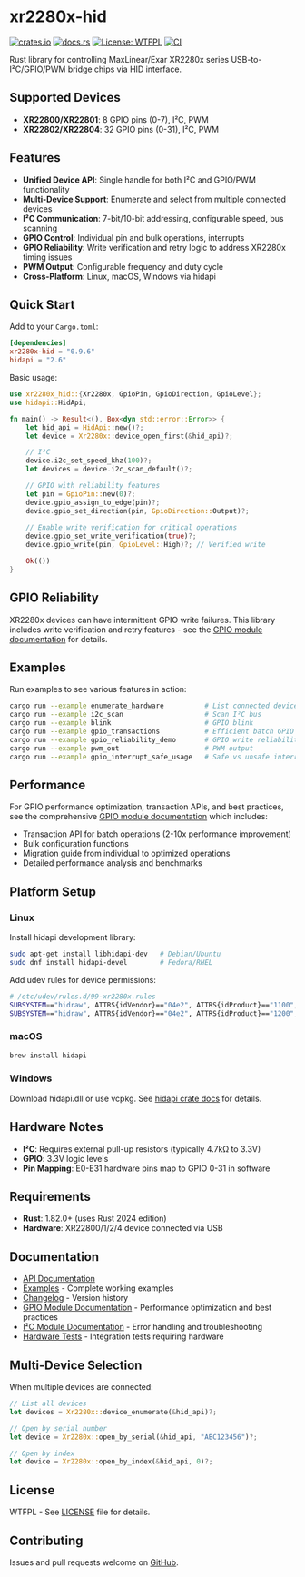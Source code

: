 # xr2280x-hid

[![crates.io](https://img.shields.io/crates/v/xr2280x-hid.svg)](https://crates.io/crates/xr2280x-hid)
[![docs.rs](https://docs.rs/xr2280x-hid/badge.svg)](https://docs.rs/xr2280x-hid)
[![License: WTFPL](https://img.shields.io/badge/License-WTFPL-brightgreen.svg)](LICENSE)
[![CI](https://github.com/tiborgats/xr2280x-hid/actions/workflows/ci.yml/badge.svg)](https://github.com/tiborgats/xr2280x-hid/actions/workflows/ci.yml)

Rust library for controlling MaxLinear/Exar XR2280x series USB-to-I²C/GPIO/PWM bridge chips via HID interface.

## Supported Devices

- **XR22800/XR22801**: 8 GPIO pins (0-7), I²C, PWM
- **XR22802/XR22804**: 32 GPIO pins (0-31), I²C, PWM

## Features

- **Unified Device API**: Single handle for both I²C and GPIO/PWM functionality
- **Multi-Device Support**: Enumerate and select from multiple connected devices
- **I²C Communication**: 7-bit/10-bit addressing, configurable speed, bus scanning
- **GPIO Control**: Individual pin and bulk operations, interrupts
- **GPIO Reliability**: Write verification and retry logic to address XR2280x timing issues
- **PWM Output**: Configurable frequency and duty cycle
- **Cross-Platform**: Linux, macOS, Windows via hidapi

## Quick Start

Add to your `Cargo.toml`:

```toml
[dependencies]
xr2280x-hid = "0.9.6"
hidapi = "2.6"
```

Basic usage:

```rust
use xr2280x_hid::{Xr2280x, GpioPin, GpioDirection, GpioLevel};
use hidapi::HidApi;

fn main() -> Result<(), Box<dyn std::error::Error>> {
    let hid_api = HidApi::new()?;
    let device = Xr2280x::device_open_first(&hid_api)?;

    // I²C
    device.i2c_set_speed_khz(100)?;
    let devices = device.i2c_scan_default()?;

    // GPIO with reliability features
    let pin = GpioPin::new(0)?;
    device.gpio_assign_to_edge(pin)?;
    device.gpio_set_direction(pin, GpioDirection::Output)?;
    
    // Enable write verification for critical operations
    device.gpio_set_write_verification(true)?;
    device.gpio_write(pin, GpioLevel::High)?; // Verified write

    Ok(())
}
```

## GPIO Reliability

XR2280x devices can have intermittent GPIO write failures. This library includes write verification and retry features - see the [GPIO module documentation](https://docs.rs/xr2280x-hid/latest/xr2280x_hid/gpio/) for details.

## Examples

Run examples to see various features in action:

```bash
cargo run --example enumerate_hardware          # List connected devices
cargo run --example i2c_scan                    # Scan I²C bus
cargo run --example blink                       # GPIO blink
cargo run --example gpio_transactions           # Efficient batch GPIO operations
cargo run --example gpio_reliability_demo       # GPIO write reliability features
cargo run --example pwm_out                     # PWM output
cargo run --example gpio_interrupt_safe_usage   # Safe vs unsafe interrupt handling
```

## Performance

For GPIO performance optimization, transaction APIs, and best practices, see the comprehensive [GPIO module documentation](https://docs.rs/xr2280x-hid/latest/xr2280x_hid/gpio/index.html) which includes:

- Transaction API for batch operations (2-10x performance improvement)
- Bulk configuration functions
- Migration guide from individual to optimized operations
- Detailed performance analysis and benchmarks

## Platform Setup

### Linux
Install hidapi development library:
```bash
sudo apt-get install libhidapi-dev   # Debian/Ubuntu
sudo dnf install hidapi-devel        # Fedora/RHEL
```

Add udev rules for device permissions:
```bash
# /etc/udev/rules.d/99-xr2280x.rules
SUBSYSTEM=="hidraw", ATTRS{idVendor}=="04e2", ATTRS{idProduct}=="1100", MODE="0666"
SUBSYSTEM=="hidraw", ATTRS{idVendor}=="04e2", ATTRS{idProduct}=="1200", MODE="0666"
```

### macOS
```bash
brew install hidapi
```

### Windows
Download hidapi.dll or use vcpkg. See [hidapi crate docs](https://docs.rs/hidapi/) for details.

## Hardware Notes

- **I²C**: Requires external pull-up resistors (typically 4.7kΩ to 3.3V)
- **GPIO**: 3.3V logic levels
- **Pin Mapping**: E0-E31 hardware pins map to GPIO 0-31 in software

## Requirements

- **Rust**: 1.82.0+ (uses Rust 2024 edition)
- **Hardware**: XR22800/1/2/4 device connected via USB

## Documentation

- [API Documentation](https://docs.rs/xr2280x-hid)
- [Examples](examples/) - Complete working examples
- [Changelog](CHANGELOG.md) - Version history
- [GPIO Module Documentation](https://docs.rs/xr2280x-hid/latest/xr2280x_hid/gpio/index.html) - Performance optimization and best practices
- [I²C Module Documentation](https://docs.rs/xr2280x-hid/latest/xr2280x_hid/i2c/index.html) - Error handling and troubleshooting
- [Hardware Tests](tests/) - Integration tests requiring hardware

## Multi-Device Selection

When multiple devices are connected:

```rust
// List all devices
let devices = Xr2280x::device_enumerate(&hid_api)?;

// Open by serial number
let device = Xr2280x::open_by_serial(&hid_api, "ABC123456")?;

// Open by index
let device = Xr2280x::open_by_index(&hid_api, 0)?;
```

## License

WTFPL - See [LICENSE](LICENSE) file for details.

## Contributing

Issues and pull requests welcome on [GitHub](https://github.com/tiborgats/xr2280x-hid).
